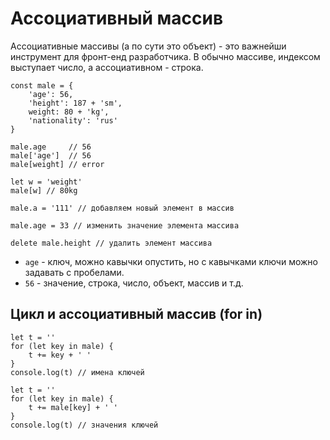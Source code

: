 # Ассоциативный массив
Ассоциативные массивы (а по сути это объект) - это важнейши инструмент для фронт-енд разработчика. В обычно массиве, индексом выступает число, а ассоциативном - строка.

    const male = {
        'age': 56,
        'height': 187 + 'sm',
        weight: 80 + 'kg',
        'nationality': 'rus'
    }

    male.age     // 56
    male['age']  // 56
    male[weight] // error

    let w = 'weight'
    male[w] // 80kg

    male.a = '111' // добавляем новый элемент в массив

    male.age = 33 // изменить значение элемента массива

    delete male.height // удалить элемент массива

- `age` - ключ, можно кавычки опустить, но с кавычками ключи можно задавать с пробелами.
- `56` - значение, строка, число, объект, массив и т.д.

## Цикл и ассоциативный массив (for in)

    let t = ''
    for (let key in male) {
        t += key + ' '
    }
    console.log(t) // имена ключей

    let t = ''
    for (let key in male) {
        t += male[key] + ' '
    }
    console.log(t) // значения ключей
